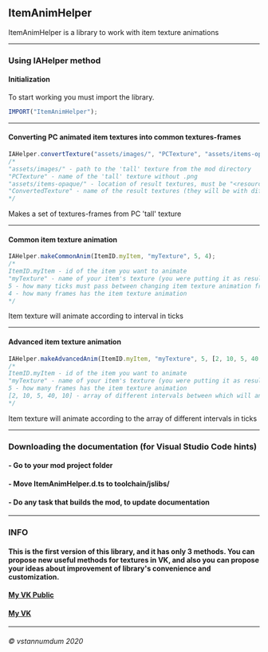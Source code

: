 ## **ItemAnimHelper**
ItemAnimHelper is a library to work with item texture animations
***
### **Using IAHelper method**
#### **Initialization**
To start working you must import the library.
```js
IMPORT("ItemAnimHelper");
```
***

#### **Converting PC animated item textures into common textures-frames**
```js
IAHelper.convertTexture("assets/images/", "PCTexture", "assets/items-opaque/", "ConvertedTexture");
/*
"assets/images/" - path to the 'tall' texture from the mod directory
"PCTexture" - name of the 'tall' texture without .png
"assets/items-opaque/" - location of result textures, must be "<resource_directory>/items-opaque/"
"ConvertedTexture" - name of the result textures (they will be with different meta and same name)
*/
```
Makes a set of textures-frames from PC 'tall' texture
***

#### **Common item texture animation**
```js
IAHelper.makeCommonAnim(ItemID.myItem, "myTexture", 5, 4);
/*
ItemID.myItem - id of the item you want to animate
"myTexture" - name of your item's texture (you were putting it as resultName in 'convertTexture' function)
5 - how many ticks must pass between changing item texture animation frame
4 - how many frames has the item texture animation
*/
```
Item texture will animate according to interval in ticks
***

#### **Advanced item texture animation**
```js
IAHelper.makeAdvancedAnim(ItemID.myItem, "myTexture", 5, [2, 10, 5, 40, 10]);
/*
ItemID.myItem - id of the item you want to animate
"myTexture" - name of your item's texture (you were putting it as resultName in 'convertTexture' function)
5 - how many frames has the item texture animation
[2, 10, 5, 40, 10] - array of different intervals between which will animate the texture
*/
```
Item texture will animate according to the array of different intervals in ticks
***
### **Downloading the documentation (for Visual Studio Code hints)**
#### - Go to your mod project folder
#### - Move ItemAnimHelper.d.ts to toolchain/jslibs/
#### - Do any task that builds the mod, to update documentation
***
### **INFO**
#### This is the first version of this library, and it has only 3 methods. You can propose new useful methods for textures in VK, and also you can propose your ideas about improvement of library's convenience and customization.
#### [My VK Public](https://www.vk.com/dmhmods)
#### [My VK](https://www.vk.com/vstannumdum)
***
###### © vstannumdum 2020
